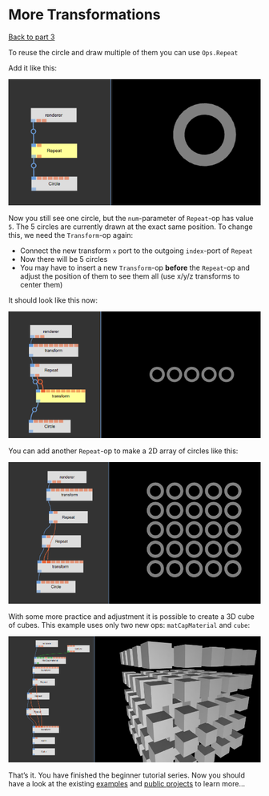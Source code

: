 
# More Transformations

[Back to part 3](../Beginner3_Color/Beginner3_Color.md)


To reuse the circle and draw multiple of them you can use `Ops.Repeat`

Add it like this:  

![](img/beginner_repeat1.png)

Now you still see one circle, but the `num`-parameter of `Repeat`-op has value `5`. The 5 circles are currently drawn at the exact same position. To change this, we need the `Transform`-op again:  

- Connect the new transform `x` port to the outgoing `index`-port of `Repeat`
- Now there will be 5 circles
- You may have to insert a new `Transform`-op __before__ the `Repeat`-op and adjust the position of them to see them all (use x/y/z transforms to center them)

It should look like this now:  

![](img/beginner_repeat2.png)

You can add another `Repeat`-op to make a 2D array of circles like this:  

![](img/beginner_repeat3.png)

With some more practice and adjustment it is possible to create a 3D cube of cubes. This example uses only two new ops: `matCapMaterial` and `cube`:

![](img/beginner_repeat4.png)


That’s it. You have finished the beginner tutorial series. Now you should have a look at the existing [examples](https://cables.undev.de/examples) and [public projects](https://cables.undev.de/projects) to learn more…